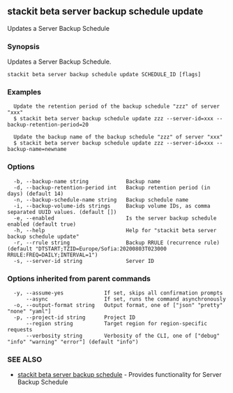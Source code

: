 ## stackit beta server backup schedule update

Updates a Server Backup Schedule

### Synopsis

Updates a Server Backup Schedule.

```
stackit beta server backup schedule update SCHEDULE_ID [flags]
```

### Examples

```
  Update the retention period of the backup schedule "zzz" of server "xxx"
  $ stackit beta server backup schedule update zzz --server-id=xxx --backup-retention-period=20

  Update the backup name of the backup schedule "zzz" of server "xxx"
  $ stackit beta server backup schedule update zzz --server-id=xxx --backup-name=newname
```

### Options

```
  -b, --backup-name string            Backup name
  -d, --backup-retention-period int   Backup retention period (in days) (default 14)
  -n, --backup-schedule-name string   Backup schedule name
  -i, --backup-volume-ids strings     Backup volume IDs, as comma separated UUID values. (default [])
  -e, --enabled                       Is the server backup schedule enabled (default true)
  -h, --help                          Help for "stackit beta server backup schedule update"
  -r, --rrule string                  Backup RRULE (recurrence rule) (default "DTSTART;TZID=Europe/Sofia:20200803T023000 RRULE:FREQ=DAILY;INTERVAL=1")
  -s, --server-id string              Server ID
```

### Options inherited from parent commands

```
  -y, --assume-yes             If set, skips all confirmation prompts
      --async                  If set, runs the command asynchronously
  -o, --output-format string   Output format, one of ["json" "pretty" "none" "yaml"]
  -p, --project-id string      Project ID
      --region string          Target region for region-specific requests
      --verbosity string       Verbosity of the CLI, one of ["debug" "info" "warning" "error"] (default "info")
```

### SEE ALSO

* [stackit beta server backup schedule](./stackit_beta_server_backup_schedule.md)	 - Provides functionality for Server Backup Schedule

